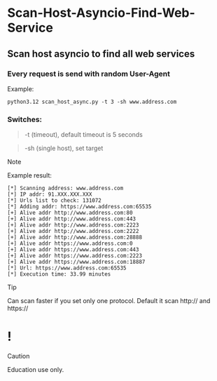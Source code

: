 # Scan-Host-Asyncio-Find-Web-Service
## Scan host asyncio to find all web services
### Every request is send with random User-Agent

Example:
```
python3.12 scan_host_async.py -t 3 -sh www.address.com
```

### Switches:
> -t (timeout), default timeout is 5 seconds

> -sh (single host), set target

> [!NOTE]
>Example result:

```
[*] Scanning address: www.address.com
[*] IP addr: 91.XXX.XXX.XXX
[*] Urls list to check: 131072
[*] Adding addr: https://www.address.com:65535   
[+] Alive addr http://www.address.com:80
[+] Alive addr http://www.address.com:443
[+] Alive addr http://www.address.com:2223
[+] Alive addr http://www.address.com:2222
[+] Alive addr http://www.address.com:28888
[+] Alive addr https://www.address.com:0
[+] Alive addr https://www.address.com:443
[+] Alive addr https://www.address.com:2223
[+] Alive addr https://www.address.com:18887
[*] Url: https://www.address.com:65535   
[*] Execution time: 33.99 minutes
```

> [!TIP]
> Can scan faster if you set only one protocol. Default it scan http:// and https://

# !
> [!CAUTION]
> Education use only.
